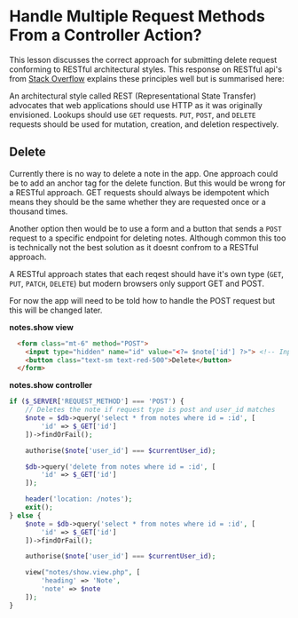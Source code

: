 # Handle Multiple Request Methods From a Controller Action?

This lesson discusses the correct approach for submitting delete request conforming to RESTful architectural styles. This response on RESTful api's from [Stack Overflow](https://stackoverflow.com/questions/671118/what-exactly-is-restful-programming) explains these principles well but is summarised here:

An architectural style called REST (Representational State Transfer) advocates that web applications should use HTTP as it was originally envisioned. Lookups should use `GET` requests. `PUT`, `POST`, and `DELETE` requests should be used for mutation, creation, and deletion respectively.

## Delete
Currently there is no way to delete a note in the app. One approach could be to add an anchor tag for the delete function. But this would be wrong for a RESTful approach. GET requests should always be idempotent which means they should be the same whether they are requested once or a thousand times.

Another option then would be to use a form and a button that sends a `POST` request to a specific endpoint for deleting notes. Although common this too is technically not the best solution as it doesnt confrom to a RESTful approach.

A RESTful approach states that each reqest should have it's own type (`GET`, `PUT`, `PATCH`, `DELETE`) but modern browsers only support GET and POST.

For now the app will need to be told how to handle the POST request but this will be changed later.

**notes.show view**
```html
  <form class="mt-6" method="POST">
    <input type="hidden" name="id" value="<?= $note['id'] ?>"> <!-- Input field contains the $note['id'] and is submitted with the post request -->
    <button class="text-sm text-red-500">Delete</button>
  </form>
```

**notes.show controller**
```php
if ($_SERVER['REQUEST_METHOD'] === 'POST') {
    // Deletes the note if request type is post and user_id matches
    $note = $db->query('select * from notes where id = :id', [
        'id' => $_GET['id']
    ])->findOrFail();

    authorise($note['user_id'] === $currentUser_id);

    $db->query('delete from notes where id = :id', [
        'id' => $_GET['id']
    ]);

    header('location: /notes');
    exit();
} else {
    $note = $db->query('select * from notes where id = :id', [
        'id' => $_GET['id']
    ])->findOrFail();

    authorise($note['user_id'] === $currentUser_id);

    view("notes/show.view.php", [
        'heading' => 'Note',
        'note' => $note
    ]);
}
```